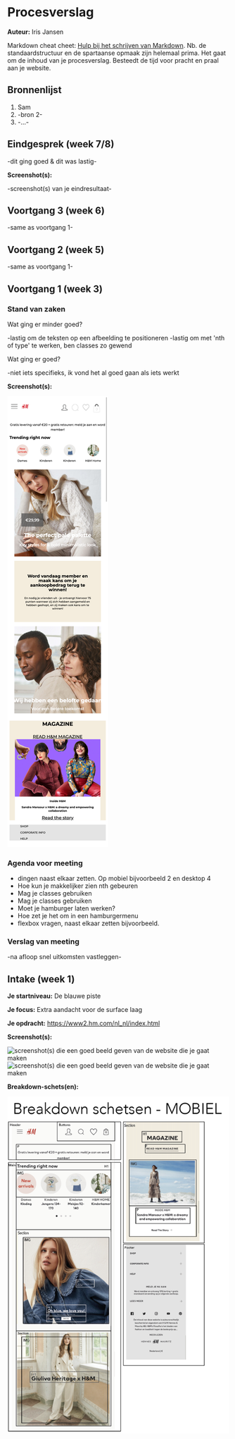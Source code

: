 # Procesverslag
**Auteur:** Iris Jansen

Markdown cheat cheet: [Hulp bij het schrijven van Markdown](https://github.com/adam-p/markdown-here/wiki/Markdown-Cheatsheet). Nb. de standaardstructuur en de spartaanse opmaak zijn helemaal prima. Het gaat om de inhoud van je procesverslag. Besteedt de tijd voor pracht en praal aan je website.



## Bronnenlijst
1. Sam
2. -bron 2-
3. -...-



## Eindgesprek (week 7/8)

-dit ging goed & dit was lastig-

**Screenshot(s):**

-screenshot(s) van je eindresultaat-



## Voortgang 3 (week 6)

-same as voortgang 1-



## Voortgang 2 (week 5)

-same as voortgang 1-



## Voortgang 1 (week 3)

### Stand van zaken
 
Wat ging er minder goed?

-lastig om de teksten op een afbeelding te positioneren
-lastig om met 'nth of type' te werken, ben classes zo gewend 

Wat ging er goed?

-niet iets specifieks, ik vond het al goed gaan als iets werkt

**Screenshot(s):**

![img van voortgang](images/voortgang_2.png)

### Agenda voor meeting
- dingen naast elkaar zetten. Op mobiel bijvoorbeeld 2 en desktop 4
- Hoe kun je makkelijker zien nth gebeuren
- Mag je classes  gebruiken
- Mag je classes  gebruiken
- Moet je hamburger laten werken? 
- Hoe zet je het om in een hamburgermenu
- flexbox vragen, naast elkaar zetten bijvoorbeeld.


### Verslag van meeting

-na afloop snel uitkomsten vastleggen-



## Intake (week 1)

**Je startniveau:** De blauwe piste

**Je focus:** Extra aandacht voor de surface laag

**Je opdracht:** https://www2.hm.com/nl_nl/index.html

**Screenshot(s):**

![screenshot(s) die een goed beeld geven van de website die je gaat maken](images/SS_website_2.png)
![screenshot(s) die een goed beeld geven van de website die je gaat maken](images/SS_website.png)

**Breakdown-schets(en):**

![-voorlopige breakdownschets(en) van een of beide pagina's van de site die je gaat maken-](images/breakdownschets_mob.png)
